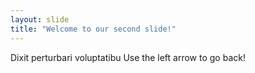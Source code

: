 ```yaml
---
layout: slide
title: "Welcome to our second slide!"
---
```

Dixit perturbari voluptatibu
Use the left arrow to go back!
